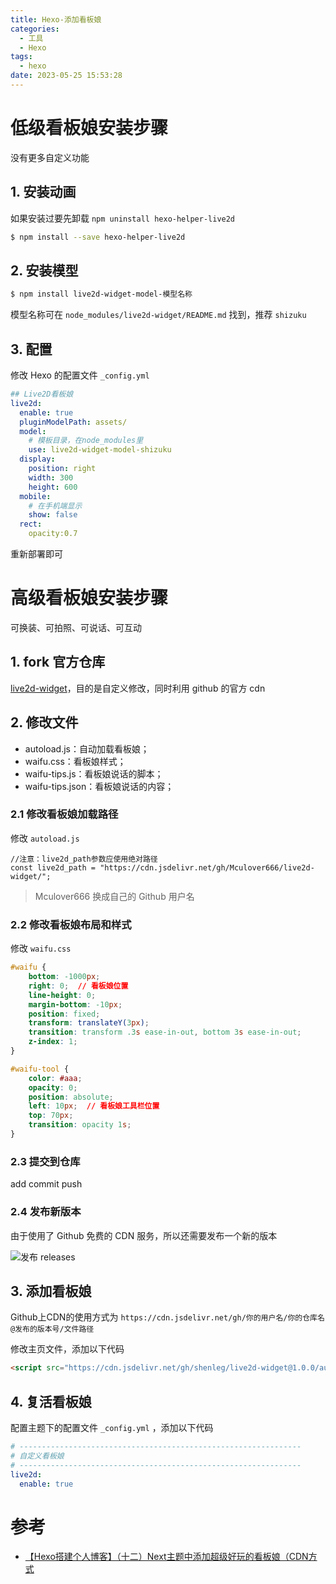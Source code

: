 ```yaml
---
title: Hexo-添加看板娘
categories:
  - 工具
  - Hexo
tags:
  - hexo
date: 2023-05-25 15:53:28
---
```


# 低级看板娘安装步骤

没有更多自定义功能

## 1. 安装动画

如果安装过要先卸载 `npm uninstall hexo-helper-live2d`

```bash
$ npm install --save hexo-helper-live2d
```

## 2. 安装模型

```bash
$ npm install live2d-widget-model-模型名称
```

模型名称可在 `node_modules/live2d-widget/README.md` 找到，推荐 `shizuku`

## 3. 配置

修改 Hexo 的配置文件 `_config.yml`

```yaml
## Live2D看板娘
live2d:
  enable: true
  pluginModelPath: assets/
  model:
    # 模板目录，在node_modules里
    use: live2d-widget-model-shizuku  
  display:
    position: right
    width: 300 
    height: 600
  mobile:
    # 在手机端显示
    show: false   
  rect:
    opacity:0.7
```

重新部署即可



# 高级看板娘安装步骤

可换装、可拍照、可说话、可互动

## 1. fork 官方仓库

[live2d-widget](https://github.com/stevenjoezhang/live2d-widget)，目的是自定义修改，同时利用 github 的官方 cdn

## 2. 修改文件

- autoload.js：自动加载看板娘；
- waifu.css：看板娘样式；
- waifu-tips.js：看板娘说话的脚本；
- waifu-tips.json：看板娘说话的内容；

### 2.1 修改看板娘加载路径

修改 `autoload.js`

```
//注意：live2d_path参数应使用绝对路径
const live2d_path = "https://cdn.jsdelivr.net/gh/Mculover666/live2d-widget/";
```

> Mculover666 换成自己的 Github 用户名

### 2.2 修改看板娘布局和样式

修改 `waifu.css`

```css
#waifu {
	bottom: -1000px;
	right: 0;  // 看板娘位置
	line-height: 0;
	margin-bottom: -10px;
	position: fixed;
	transform: translateY(3px);
	transition: transform .3s ease-in-out, bottom 3s ease-in-out;
	z-index: 1;
}

#waifu-tool {
	color: #aaa;
	opacity: 0;
	position: absolute;
	left: 10px;  // 看板娘工具栏位置
	top: 70px;
	transition: opacity 1s;
}
```

### 2.3 提交到仓库

add commit push

### 2.4 发布新版本

由于使用了 Github 免费的 CDN 服务，所以还需要发布一个新的版本

![发布 releases ](https://cdn.myshenle.top/images/202305251741064.png)

## 3. 添加看板娘

Github上CDN的使用方式为
`https://cdn.jsdelivr.net/gh/你的用户名/你的仓库名@发布的版本号/文件路径`

修改主页文件，添加以下代码

```html
<script src="https://cdn.jsdelivr.net/gh/shenleg/live2d-widget@1.0.0/autoload.js"></script>
```

## 4. 复活看板娘

配置主题下的配置文件 `_config.yml` ，添加以下代码

```yaml
# ---------------------------------------------------------------
# 自定义看板娘
# ---------------------------------------------------------------
live2d:
  enable: true
```



# 参考

* [【Hexo搭建个人博客】（十二）Next主题中添加超级好玩的看板娘（CDN方式](https://blog.51cto.com/u_13640625/3032364)
